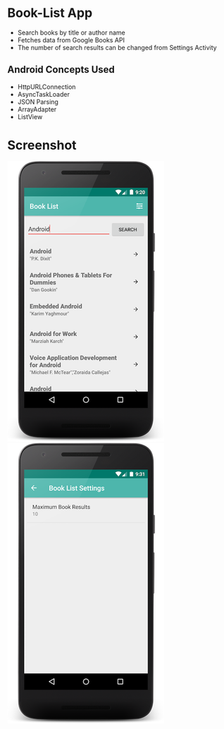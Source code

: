 # Book-List App

- Search books by title or author name
- Fetches data from Google Books API
- The number of search results can be changed from Settings Activity

## Android Concepts Used

- HttpURLConnection
- AsyncTaskLoader
- JSON Parsing
- ArrayAdapter
- ListView

# Screenshot


![Alt text](/Screenshots/1.png?raw=true)
![Alt text](/Screenshots/2.png?raw=true)
